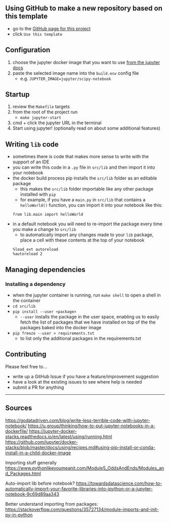 ## Using GitHub to make a new repository based on this template
- go to the [GitHub page for this project](https://github.com/nigel-smk/jupyter-starter)
- click `Use this template`

## Configuration
1. choose the jupyter docker image that you want to use [from the jupyter docs](https://jupyter-docker-stacks.readthedocs.io/en/latest/using/selecting.html)
2. paste the selected image name into the `build.env` config file
    - e.g. `JUPYTER_IMAGE=jupyter/scipy-notebook`

## Startup
1. review the `Makefile` targets
2. from the root of the project run
    - `make jupyter-start`
3. cmd + click the jupyter URL in the terminal
4. Start using jupyter! (optionally read on about some additional features)

## Writing `lib` code
- sometimes there is code that makes more sense to write with the support of an IDE
- you can write this code in a `.py` file in `src/lib` and then import it into your notebook
- the docker build process pip installs the `src/lib` folder as an editable package 
  - this makes the `src/lib` folder importable like any other package installed with `pip`
  - for example, if you have a `main.py` in `src/lib` that contains a `helloWorld()` function, you can import it into your notebook like this:
  ```
  from lib.main import helloWorld
  ``` 
- in a default notebook you will need to re-import the package every time you make a change to `src/lib`
  - to automatically import any changes made to your `lib` package, place a cell with these contents at the top of your notebook
  ```
  %load_ext autoreload
  %autoreload 2
  ```

## Managing dependencies
### Installing a dependency
- when the jupyter container is running, run `make shell` to open a shell in the container
- `cd src/lib`
- `pip install --user <package>`
  - `--user` installs the package in the user space, enabling us to easily fetch the list of packages that we have installed on top of the the packages baked into the docker image
- `pip freeze --user > requirements.txt`
  - to list only the additional packages in the requirements.txt

## Contributing
Please feel free to...
- write up a GitHub Issue if you have a feature/improvement suggestion
- have a look at the existing issues to see where help is needed
- submit a PR for anything

---

## Sources

https://godatadriven.com/blog/write-less-terrible-code-with-jupyter-notebook/
https://u.group/thinking/how-to-put-jupyter-notebooks-in-a-dockerfile/
https://jupyter-docker-stacks.readthedocs.io/en/latest/using/running.html
https://github.com/jupyter/docker-stacks/blob/master/docs/using/recipes.md#using-pip-install-or-conda-install-in-a-child-docker-image

Importing stuff generally
https://www.pythonlikeyoumeanit.com/Module5_OddsAndEnds/Modules_and_Packages.html

Auto-import lib before notebook?
https://towardsdatascience.com/how-to-automatically-import-your-favorite-libraries-into-ipython-or-a-jupyter-notebook-9c69d89aa343

Better understand importing from packages:
https://stackoverflow.com/questions/35727134/module-imports-and-init-py-in-python